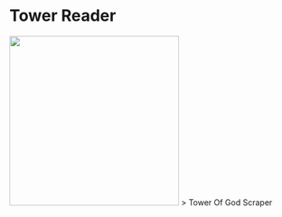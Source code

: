 # Tower Reader
<img src="https://t4.ftcdn.net/jpg/02/67/77/15/240_F_267771594_O4fwZWLhWZI2ZBiws1iXS1AKpz9pAaXO.jpg" width="300px">
>  Tower Of God Scraper
